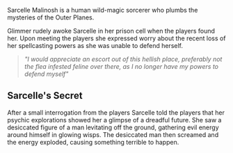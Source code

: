 Sarcelle Malinosh is a human wild-magic sorcerer who plumbs the mysteries of the Outer Planes.

Glimmer rudely awoke Sarcelle in her prison cell when the players found her. Upon meeting the players she expressed worry about the recent loss of her spellcasting powers as she was unable to defend herself. 

> *"I would appreciate an escort out of this hellish place, preferably not the flea infested feline over there, as I no longer have my powers to defend myself"*

## Sarcelle's Secret
After a small interrogation from the players Sarcelle told the players that her psychic explorations showed her a glimpse of a dreadful future. She saw a desiccated figure of a man levitating off the ground, gathering evil energy around himself in glowing wisps. The desiccated man then screamed and the energy exploded, causing something terrible to happen.

